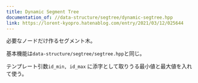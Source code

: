 ```yaml
---
title: Dynamic Segment Tree
documentation_of: //data-structure/segtree/dynamic-segtree.hpp
link: https://lorent-kyopro.hatenablog.com/entry/2021/03/12/025644
---
```


必要なノードだけ作るセグメント木。

基本機能は`data-structure/segtree/segtree.hpp`と同じ。

テンプレート引数`id_min, id_max` に添字として取りうる最小値と最大値を入れて使う。